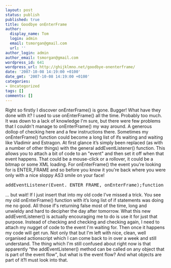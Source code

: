 ```yaml
---
layout: post
status: publish
published: true
title: Goodbye onEnterFrame
author:
  display_name: Tom
  login: admin
  email: tsmorgan@gmail.com
  url: ''
author_login: admin
author_email: tsmorgan@gmail.com
wordpress_id: 641
wordpress_url: http://ghijklmno.net/goodbye-onenterframe/
date: '2007-10-08 14:19:00 +0100'
date_gmt: '2007-10-08 14:19:00 +0100'
categories:
- Uncategorized
tags: []
comments: []
---
```

<!-- more -->

<p>Right so firstly I discover onEnterFrame() is gone. Bugger! What have they done with it? I used to use onEnterFrame() all the time. Probably too much. It was down to a lack of knowledge I'm sure, but there were few problems that I couldn't manage to onEnterFrame() my way around. A generous dollop of checking here and a few instructions there. Sometimes my onEnterFrame() function could become a long list of ifs waiting and waiting like Vladimir and Estragon. At first glance it&#8217;s simply been replaced (as with a number of other things) with the general addEventListener() function. This allows you to attach a bit of code to an "event" and then set it off when that event happens. That could be a mouse-click or a rollover, it could be a bitmap or some XML loading. For onEnterFrame() the event you're looking for is ENTER_FRAME and so before you know it you're back where you were only with a nice sloppy AS3 smile on your face!
<pre>addEventListener(Event. ENTER_FRAME, onEnterFrame);function onEnterFrame(e:Event):void{      trace("and another frame gone!");}</pre>... but wait! If I just insert that into my old code I&#8217;ve missed a trick. You see my old onEnterFrame() function with it&#8217;s long list of if statements was doing me no good. All those if's returning false most of the time, long and unwieldy and hard to decipher the day after tomorrow. What this new addEventListener() is actually encouraging me to do is use it for just that purpose. Instead of checking and checking and checking again, I need to attach my nugget of code to the event I'm waiting for. Then once it happens my code will get run. Not only that but I'm left with nice, clean, well organised actionscript which I can come back to in over a week and still understand. The thing which I'm still confused about right now is that apparently <q>the addEventListener() method can be called on any object that is part of the event flow</q>, but what is the event flow? And what objects are part of it?I must look into that.</p>

